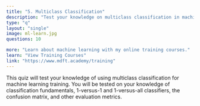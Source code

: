 ```yaml
---
title: "5. Multiclass Classification"
description: "Test your knowledge on multiclass classification in machine learning"
type: "q"
layout: "single"
image: ml-learn.jpg
questions: 10

more: "Learn about machine learning with my online training courses."
learn: "View Training Courses"
link: "https://www.mdft.academy/training"
---
```


This quiz will test your knowledge of using multiclass classification for machine learning training. You will be tested on your knowledge of classification fundamentals, 1-versus-1 and 1-versus-all classifiers, the confusion matrix, and other evaluation metrics.
